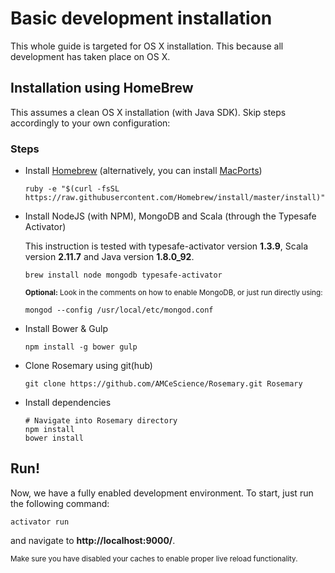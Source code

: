 # Basic development installation

This whole guide is targeted for OS X installation. This because all development has taken place on OS X.

## Installation using HomeBrew

This assumes a clean OS X installation (with Java SDK). Skip steps accordingly to your own configuration:

### Steps

* Install [Homebrew](http://brew.sh) (alternatively, you can install [MacPorts](https://www.macports.org))

	```
	ruby -e "$(curl -fsSL https://raw.githubusercontent.com/Homebrew/install/master/install)"
	```

* Install NodeJS (with NPM), MongoDB and Scala (through the Typesafe Activator)

	This instruction is tested with typesafe-activator version __1.3.9__, Scala version __2.11.7__ and Java version __1.8.0_92__.

	```
	brew install node mongodb typesafe-activator
	```
	<sub>**Optional:** Look in the comments on how to enable MongoDB, or just run directly using:<sub>	
	```
	mongod --config /usr/local/etc/mongod.conf
	```


* Install Bower & Gulp

	```
	npm install -g bower gulp
	```

* Clone Rosemary using git(hub)

	```
	git clone https://github.com/AMCeScience/Rosemary.git Rosemary
	```

* Install dependencies

	```
	# Navigate into Rosemary directory
	npm install
	bower install
	```
	
## Run!

Now, we have a fully enabled development environment. To start, just run the following command:

```
activator run
```

and navigate to **http://localhost:9000/**.

<sub>Make sure you have disabled your caches to enable proper live reload functionality.</sub>
